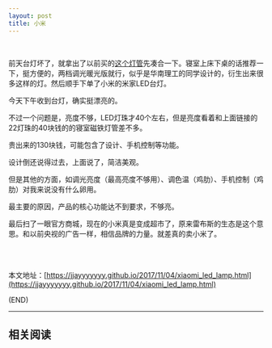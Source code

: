 ```yaml
---
layout: post
title: 小米
---
```


<br/>

前天台灯坏了，就拿出了以前买的[这个灯管](https://detail.tmall.com/item.htm?id=39184915090)先凑合一下。寝室上床下桌的话推荐一下，挺方便的，两档调光暖光版就行，似乎是华南理工的同学设计的，衍生出来很多这样的灯。然后顺手下单了小米的米家LED台灯。

今天下午收到台灯，确实挺漂亮的。

不过一个问题是，亮度不够，LED灯珠才40个左右，但是亮度看着和上面链接的22灯珠的40块钱的的寝室磁铁灯管差不多。

贵出来的130块钱，可能包含了设计、手机控制等功能。

设计倒还说得过去，上面说了，简洁美观。

但是其他的方面，如调光亮度（最高亮度不够用）、调色温（鸡肋）、手机控制（鸡肋）对我来说没有什么卵用。

最主要的原因，产品的核心功能达不到要求，不够亮。

最后扫了一眼官方商城，现在的小米真是变成超市了，原来雷布斯的生态是这个意思。和以前央视的广告一样，相信品牌的力量。就差真的卖小米了。


<br/><br/>

本文地址：[https://jjayyyyyyy.github.io/2017/11/04/xiaomi_led_lamp.html](https://jjayyyyyyy.github.io/2017/11/04/xiaomi_led_lamp.html)


(END)

---

##	相关阅读
